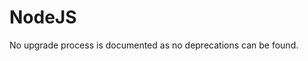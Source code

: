 <!-- NOTE: THIS FILE IS AUTOGENERATED. DO NOT EDIT BY HAND. -->
<!-- see templates/registry/markdown/attribute_namespace.md.j2 -->

# NodeJS

No upgrade process is documented as no deprecations can be found.
